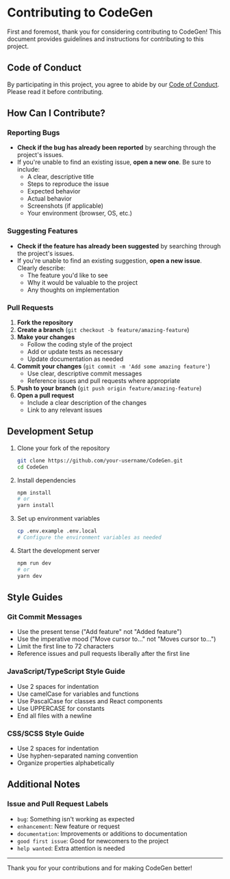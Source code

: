 # Contributing to CodeGen

First and foremost, thank you for considering contributing to CodeGen! This document provides guidelines and instructions for contributing to this project.

## Code of Conduct

By participating in this project, you agree to abide by our [Code of Conduct](CODE_OF_CONDUCT.md). Please read it before contributing.

## How Can I Contribute?

### Reporting Bugs

- **Check if the bug has already been reported** by searching through the project's issues.
- If you're unable to find an existing issue, **open a new one**. Be sure to include:
  - A clear, descriptive title
  - Steps to reproduce the issue
  - Expected behavior
  - Actual behavior
  - Screenshots (if applicable)
  - Your environment (browser, OS, etc.)

### Suggesting Features

- **Check if the feature has already been suggested** by searching through the project's issues.
- If you're unable to find an existing suggestion, **open a new issue**. Clearly describe:
  - The feature you'd like to see
  - Why it would be valuable to the project
  - Any thoughts on implementation

### Pull Requests

1. **Fork the repository**
2. **Create a branch** (`git checkout -b feature/amazing-feature`)
3. **Make your changes**
   - Follow the coding style of the project
   - Add or update tests as necessary
   - Update documentation as needed
4. **Commit your changes** (`git commit -m 'Add some amazing feature'`)
   - Use clear, descriptive commit messages
   - Reference issues and pull requests where appropriate
5. **Push to your branch** (`git push origin feature/amazing-feature`)
6. **Open a pull request**
   - Include a clear description of the changes
   - Link to any relevant issues

## Development Setup

1. Clone your fork of the repository

   ```bash
   git clone https://github.com/your-username/CodeGen.git
   cd CodeGen
   ```

2. Install dependencies

   ```bash
   npm install
   # or
   yarn install
   ```

3. Set up environment variables

   ```bash
   cp .env.example .env.local
   # Configure the environment variables as needed
   ```

4. Start the development server
   ```bash
   npm run dev
   # or
   yarn dev
   ```

## Style Guides

### Git Commit Messages

- Use the present tense ("Add feature" not "Added feature")
- Use the imperative mood ("Move cursor to..." not "Moves cursor to...")
- Limit the first line to 72 characters
- Reference issues and pull requests liberally after the first line

### JavaScript/TypeScript Style Guide

- Use 2 spaces for indentation
- Use camelCase for variables and functions
- Use PascalCase for classes and React components
- Use UPPERCASE for constants
- End all files with a newline

### CSS/SCSS Style Guide

- Use 2 spaces for indentation
- Use hyphen-separated naming convention
- Organize properties alphabetically

## Additional Notes

### Issue and Pull Request Labels

- `bug`: Something isn't working as expected
- `enhancement`: New feature or request
- `documentation`: Improvements or additions to documentation
- `good first issue`: Good for newcomers to the project
- `help wanted`: Extra attention is needed

---

Thank you for your contributions and for making CodeGen better!
